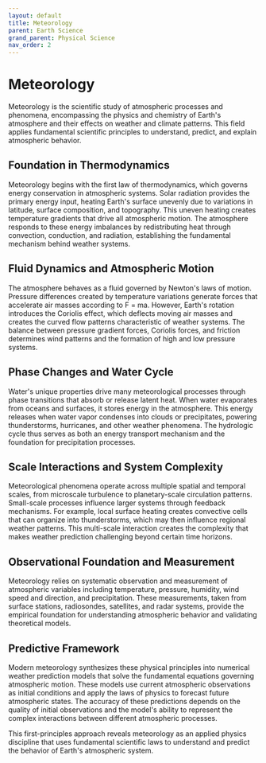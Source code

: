 ```yaml
---
layout: default
title: Meteorology
parent: Earth Science
grand_parent: Physical Science
nav_order: 2
---
```


# Meteorology

Meteorology is the scientific study of atmospheric processes and phenomena, encompassing the physics and chemistry of Earth's atmosphere and their effects on weather and climate patterns. This field applies fundamental scientific principles to understand, predict, and explain atmospheric behavior.

## Foundation in Thermodynamics

Meteorology begins with the first law of thermodynamics, which governs energy conservation in atmospheric systems. Solar radiation provides the primary energy input, heating Earth's surface unevenly due to variations in latitude, surface composition, and topography. This uneven heating creates temperature gradients that drive all atmospheric motion. The atmosphere responds to these energy imbalances by redistributing heat through convection, conduction, and radiation, establishing the fundamental mechanism behind weather systems.

## Fluid Dynamics and Atmospheric Motion

The atmosphere behaves as a fluid governed by Newton's laws of motion. Pressure differences created by temperature variations generate forces that accelerate air masses according to F = ma. However, Earth's rotation introduces the Coriolis effect, which deflects moving air masses and creates the curved flow patterns characteristic of weather systems. The balance between pressure gradient forces, Coriolis forces, and friction determines wind patterns and the formation of high and low pressure systems.

## Phase Changes and Water Cycle

Water's unique properties drive many meteorological processes through phase transitions that absorb or release latent heat. When water evaporates from oceans and surfaces, it stores energy in the atmosphere. This energy releases when water vapor condenses into clouds or precipitates, powering thunderstorms, hurricanes, and other weather phenomena. The hydrologic cycle thus serves as both an energy transport mechanism and the foundation for precipitation processes.

## Scale Interactions and System Complexity

Meteorological phenomena operate across multiple spatial and temporal scales, from microscale turbulence to planetary-scale circulation patterns. Small-scale processes influence larger systems through feedback mechanisms. For example, local surface heating creates convective cells that can organize into thunderstorms, which may then influence regional weather patterns. This multi-scale interaction creates the complexity that makes weather prediction challenging beyond certain time horizons.

## Observational Foundation and Measurement

Meteorology relies on systematic observation and measurement of atmospheric variables including temperature, pressure, humidity, wind speed and direction, and precipitation. These measurements, taken from surface stations, radiosondes, satellites, and radar systems, provide the empirical foundation for understanding atmospheric behavior and validating theoretical models.

## Predictive Framework

Modern meteorology synthesizes these physical principles into numerical weather prediction models that solve the fundamental equations governing atmospheric motion. These models use current atmospheric observations as initial conditions and apply the laws of physics to forecast future atmospheric states. The accuracy of these predictions depends on the quality of initial observations and the model's ability to represent the complex interactions between different atmospheric processes.

This first-principles approach reveals meteorology as an applied physics discipline that uses fundamental scientific laws to understand and predict the behavior of Earth's atmospheric system.
